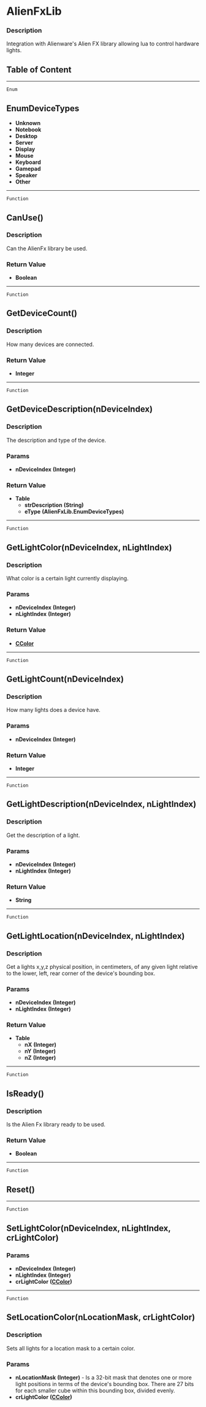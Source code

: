 AlienFxLib
==========

### Description

Integration with Alienware's Alien FX library allowing lua to control
hardware lights.

Table of Content
---------------- 

<!-- toc -->

------------------------------------------------------------------------

`Enum`

EnumDeviceTypes
---------------

-   **Unknown**
-   **Notebook**
-   **Desktop**
-   **Server**
-   **Display**
-   **Mouse**
-   **Keyboard**
-   **Gamepad**
-   **Speaker**
-   **Other**

------------------------------------------------------------------------

`Function`

CanUse()
--------

### Description

Can the AlienFx library be used.

### Return Value

-   **Boolean**

------------------------------------------------------------------------

`Function`

GetDeviceCount()
----------------

### Description

How many devices are connected.

### Return Value

-   **Integer**

------------------------------------------------------------------------

`Function`

GetDeviceDescription(nDeviceIndex)
----------------------------------

### Description

The description and type of the device.

### Params

-   **nDeviceIndex** **(Integer)**

### Return Value

-   **Table**
    -   **strDescription** **(String)**
    -   **eType** **(AlienFxLib.EnumDeviceTypes)**

------------------------------------------------------------------------

`Function`

GetLightColor(nDeviceIndex, nLightIndex)
----------------------------------------

### Description

What color is a certain light currently displaying.

### Params

-   **nDeviceIndex** **(Integer)**
-   **nLightIndex** **(Integer)**

### Return Value

-   **[CColor](../Classes/CColor.md)**

------------------------------------------------------------------------

`Function`

GetLightCount(nDeviceIndex)
---------------------------

### Description

How many lights does a device have.

### Params

-   **nDeviceIndex** **(Integer)**

### Return Value

-   **Integer**

------------------------------------------------------------------------

`Function`

GetLightDescription(nDeviceIndex, nLightIndex)
----------------------------------------------

### Description

Get the description of a light.

### Params

-   **nDeviceIndex** **(Integer)**
-   **nLightIndex** **(Integer)**

### Return Value

-   **String**

------------------------------------------------------------------------

`Function`

GetLightLocation(nDeviceIndex, nLightIndex)
-------------------------------------------

### Description

Get a lights x,y,z physical position, in centimeters, of any given light
relative to the lower, left, rear corner of the device's bounding box.

### Params

-   **nDeviceIndex** **(Integer)**
-   **nLightIndex** **(Integer)**

### Return Value

-   **Table**
    -   **nX** **(Integer)**
    -   **nY** **(Integer)**
    -   **nZ** **(Integer)**

------------------------------------------------------------------------

`Function`

IsReady()
---------

### Description

Is the Alien Fx library ready to be used.

### Return Value

-   **Boolean**

------------------------------------------------------------------------

`Function`

Reset()
-------

------------------------------------------------------------------------

`Function`

SetLightColor(nDeviceIndex, nLightIndex, crLightColor)
------------------------------------------------------

### Params

-   **nDeviceIndex** **(Integer)**
-   **nLightIndex** **(Integer)**
-   **crLightColor** **([CColor](../Classes/CColor.md))**

------------------------------------------------------------------------

`Function`

SetLocationColor(nLocationMask, crLightColor)
---------------------------------------------

### Description

Sets all lights for a location mask to a certain color.

### Params

-   **nLocationMask** **(Integer)** - Is a 32-bit mask that denotes one
    or more light positions in terms of the device's bounding box. There
    are 27 bits for each smaller cube within this bounding box, divided
    evenly.
-   **crLightColor** **([CColor](../Classes/CColor.md))**

